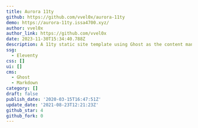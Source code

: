 ```yaml
---
title: Aurora 11ty
github: https://github.com/vvel0x/aurora-11ty
demo: https://aurora-11ty.issa4700.xyz/
author: vvel0x
author_link: https://github.com/vvel0x
date: 2023-11-30T15:34:40.788Z
description: A 11ty static site template using Ghost as the content management system.
ssg:
  - Eleventy
css: []
ui: []
cms:
  - Ghost
  - Markdown
category: []
draft: false
publish_date: '2020-03-15T16:47:51Z'
update_date: '2021-08-23T12:21:23Z'
github_star: 4
github_fork: 0
---
```

